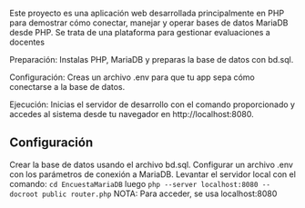 Este proyecto es una aplicación web desarrollada principalmente en PHP para demostrar cómo conectar, manejar y operar bases de datos MariaDB desde PHP. Se trata de una plataforma para gestionar evaluaciones a docentes

Preparación:
Instalas PHP, MariaDB y preparas la base de datos con bd.sql.

Configuración:
Creas un archivo .env para que tu app sepa cómo conectarse a la base de datos.

Ejecución:
Inicias el servidor de desarrollo con el comando proporcionado y accedes al sistema desde tu navegador en http://localhost:8080.



## Configuración

Crear la base de datos usando el archivo bd.sql.
Configurar un archivo .env con los parámetros de conexión a MariaDB.
Levantar el servidor local con el comando:
`cd EncuestaMariaDB`
luego
`php --server localhost:8080 --docroot public router.php`
NOTA: Para acceder, se usa localhost:8080

